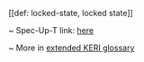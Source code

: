 [[def: locked-state, locked state]]

~ Spec-Up-T link: <a href='https://weboftrust.github.io/WOT-terms/docs/glossary/locked-state'>here</a>

~ More in <a href="https://weboftrust.github.io/WOT-terms/docs/glossary/locked-state">extended KERI glossary</a>
